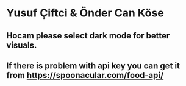 #  Yusuf Çiftci & Önder Can Köse
## Hocam please select dark mode for better visuals.
## If there is problem with api key you can get it from https://spoonacular.com/food-api/ 
